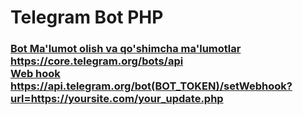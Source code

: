 <h1>Telegram Bot PHP</h1>

<h3><a href="https://core.telegram.org/bots/api">Bot Ma'lumot olish va qo'shimcha ma'lumotlar https://core.telegram.org/bots/api</a><br>
<a href="https://api.telegram.org/bot(BOT_TOKEN)/setWebhook?url=https://yoursite.com/your_update.php">Web hook https://api.telegram.org/bot(BOT_TOKEN)/setWebhook?url=https://yoursite.com/your_update.php</a>
</h3>
